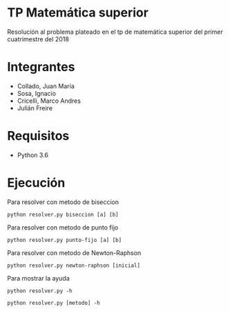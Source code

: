 # TP Matemática superior
Resolución al problema plateado en el tp de matemática superior del primer cuatrimestre del 2018
# Integrantes
* Collado, Juan María
* Sosa, Ignacio
* Cricelli, Marco Andres
* Julián Freire
# Requisitos
* Python 3.6
# Ejecución
Para resolver con metodo de biseccion
```
python resolver.py biseccion [a] [b]
```
Para resolver con metodo de punto fijo
```
python resolver.py punto-fijo [a] [b]
```
Para resolver con metodo de Newton-Raphson
```
python resolver.py newton-raphson [inicial]
```
Para mostrar la ayuda
```
python resolver.py -h
```
```
python resolver.py [metodo] -h
```
